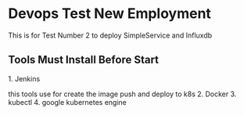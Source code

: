 # Devops Test New Employment

This is for Test Number 2 to deploy SimpleService and Influxdb

<h2>Tools Must Install Before Start</h2>
1. Jenkins
   <p>this tools use for create the image push and deploy to k8s
2. Docker
3. kubectl
4. google kubernetes engine

<h2>


